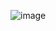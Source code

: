 ![image](https://user-images.githubusercontent.com/68735491/128603158-3dd3c892-ab20-458a-a7ea-479dd91d32a1.png)